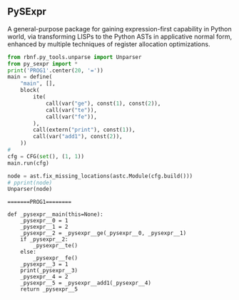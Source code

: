 ## PySExpr

A general-purpose package for gaining expression-first capability in Python
world, via transforming LISPs to the Python ASTs in applicative normal form,
enhanced by multiple techniques of register allocation optimizations.

```python
from rbnf.py_tools.unparse import Unparser
from py_sexpr import *
print('PROG1'.center(20, '='))
main = define(
    "main", [],
    block(
        ite(
            call(var("ge"), const(1), const(2)),
            call(var("te")),
            call(var("fe")),
        ),
        call(extern("print"), const(1)),
        call(var("add1"), const(2)),
    ))
#
cfg = CFG(set(), (1, 1))
main.run(cfg)

node = ast.fix_missing_locations(astc.Module(cfg.build()))
# pprint(node)
Unparser(node)
```

```
=======PROG1========

def _pysexpr__main(this=None):
    _pysexpr__0 = 1
    _pysexpr__1 = 2
    _pysexpr__2 = _pysexpr__ge(_pysexpr__0, _pysexpr__1)
    if _pysexpr__2:
        _pysexpr__te()
    else:
        _pysexpr__fe()
    _pysexpr__3 = 1
    print(_pysexpr__3)
    _pysexpr__4 = 2
    _pysexpr__5 = _pysexpr__add1(_pysexpr__4)
    return _pysexpr__5
```